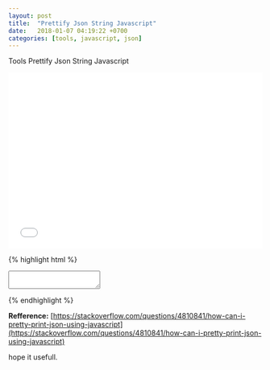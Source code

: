 ```yaml
---
layout: post
title:  "Prettify Json String Javascript"
date:   2018-01-07 04:19:22 +0700
categories: [tools, javascript, json]
---
```

Tools Prettify Json String Javascript

<iframe width="100%" height="350" src="//jsfiddle.net/wy2Uk/embedded/js,html,css,result/dark/" allowfullscreen="allowfullscreen" allowpaymentrequest frameborder="0"></iframe>

{% highlight html %}
<textarea>
</textarea>
<script type="text/javascript">
var jsonobj = {"outcome" : "success", "result" : {"name" : "messaging-sockets", "default-interface" : "external", "include" : [], "socket-binding" : {"messaging" : {"name" : "messaging", "interface" : null, "port" : 5445, "fixed-port" : null, "multicast-address" : null, "multicast-port" : null}, "messaging-throughput" : {"name" : "messaging-throughput", "interface" : null, "port" : 5455, "fixed-port" : null, "multicast-address" : null, "multicast-port" : null}}}, "compensating-operation" : null};

$('textarea').text(JSON.stringify(jsonobj,null,'\t'));
</script>
{% endhighlight %}

**Refference:** [https://stackoverflow.com/questions/4810841/how-can-i-pretty-print-json-using-javascript](https://stackoverflow.com/questions/4810841/how-can-i-pretty-print-json-using-javascript)

hope it usefull.